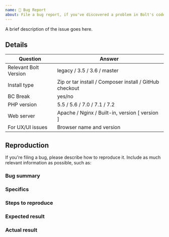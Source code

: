 ```yaml
---
name: 🐛 Bug Report
about: File a bug report, if you've discovered a problem in Bolt's code.
---
```


A brief description of the issue goes here.

<!--

If you haven't yet done so, please read the "contributing guidelines"
thoroughly. Then, proceed by filling out the rest of the details in the issue
template below. The more details you can give us, the easier it will be for us
to determine the cause of a problem.

See: https://github.com/bolt/bolt/blob/master/.github/CONTRIBUTING.md

-->

Details
-------

| Question                      | Answer
|----------------- | ------
| Relevant Bolt Version | legacy / 3.5 / 3.6 / master
| Install type                   |  Zip or tar install / Composer install / GitHub checkout
| BC Break                     | yes/no
| PHP version                 | 5.5 / 5.6 / 7.0 / 7.1 / 7.2
| Web server                  | Apache / Nginx / Built-in, version [ version ]
| For UX/UI issues        | Browser name and version


Reproduction
------------

If you're filing a bug, please describe how to reproduce it. Include as much
relevant information as possible, such as:

### Bug summary

<!--
    * Write a short summary of the bug
    * Try to pinpoint it as much as possible
    * Try to state the _actual problem_, and not just what you _think_ the
      solution might be.
-->

### Specifics

<!--
    * Mention the URL where this bug occurs, if applicable
    * What version of Bolt are you using (down to the very last digit!)
    * What method did you use to install Bolt
    * What browser and version you are using
    * Please mention if you've checked it in other browsers as well
    * Please include *full error messages* and *screenshots* if possible
-->

### Steps to reproduce

<!--
    * Clearly mention the steps to reproduce the bug
-->

### Expected result

<!--
    * What did you _expect_ that would happen on your Bolt site?
    * Describe the intended/desired outcome after you did the steps mentioned.
-->

### Actual result

<!--
    * What is the actual result of the above steps?
    * Describe the behaviour of the bug
    * Please, please include **error messages** and screenshots. They might mean
      nothing to you, but they are _very_ helpful to us.
-->
